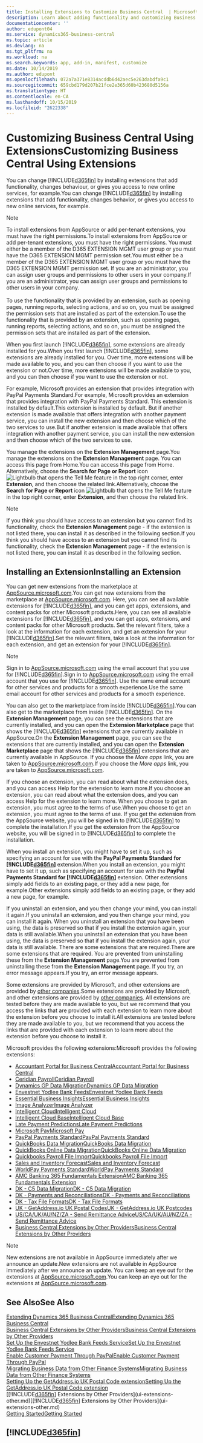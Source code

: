 ```yaml
---
title: Installing Extensions to Customize Business Central  | Microsoft Docs
description: Learn about adding functionality and customizing Business Central  by installing extensions.
documentationcenter: ''
author: edupont04
ms.service: dynamics365-business-central
ms.topic: article
ms.devlang: na
ms.tgt_pltfrm: na
ms.workload: na
ms.search.keywords: app, add-in, manifest, customize
ms.date: 10/14/2019
ms.author: edupont
ms.openlocfilehash: 072a7a371e8314acddb6d42aec5e263dabdfa9c1
ms.sourcegitcommit: 659cbd179d207b21fce2e365d60b423680d5156a
ms.translationtype: HT
ms.contentlocale: en-CA
ms.lasthandoff: 10/15/2019
ms.locfileid: "2622338"
---
```

# <a name="customizing-business-central-using-extensions"></a><span data-ttu-id="0b4d8-103">Customizing Business Central Using Extensions</span><span class="sxs-lookup"><span data-stu-id="0b4d8-103">Customizing Business Central Using Extensions</span></span>
<span data-ttu-id="0b4d8-104">You can change [!INCLUDE[d365fin](includes/d365fin_md.md)] by installing extensions that add functionality, changes behaviour, or gives you access to new online services, for example.</span><span class="sxs-lookup"><span data-stu-id="0b4d8-104">You can change [!INCLUDE[d365fin](includes/d365fin_md.md)] by installing extensions that add functionality, changes behavior, or gives you access to new online services, for example.</span></span>

> [!NOTE]
> <span data-ttu-id="0b4d8-105">To install extensions from AppSource or add per-tenant extensions, you must have the right permissions.</span><span class="sxs-lookup"><span data-stu-id="0b4d8-105">To install extensions from AppSource or add per-tenant extensions, you must have the right permissions.</span></span> <span data-ttu-id="0b4d8-106">You must either be a member of the D365 EXTENSION MGMT user group or you must have the D365 EXTENSION MGMT permission set.</span><span class="sxs-lookup"><span data-stu-id="0b4d8-106">You must either be a member of the D365 EXTENSION MGMT user group or you must have the D365 EXTENSION MGMT permission set.</span></span> <span data-ttu-id="0b4d8-107">If you are an administrator, you can assign user groups and permissions to other users in your company.</span><span class="sxs-lookup"><span data-stu-id="0b4d8-107">If you are an administrator, you can assign user groups and permissions to other users in your company.</span></span><br /><br />
<span data-ttu-id="0b4d8-108">To use the functionality that is provided by an extension, such as opening pages, running reports, selecting actions, and so on, you must be assigned the permission sets that are installed as part of the extension.</span><span class="sxs-lookup"><span data-stu-id="0b4d8-108">To use the functionality that is provided by an extension, such as opening pages, running reports, selecting actions, and so on, you must be assigned the permission sets that are installed as part of the extension.</span></span>

<span data-ttu-id="0b4d8-109">When you first launch [!INCLUDE[d365fin](includes/d365fin_md.md)], some extensions are already installed for you.</span><span class="sxs-lookup"><span data-stu-id="0b4d8-109">When you first launch [!INCLUDE[d365fin](includes/d365fin_md.md)], some extensions are already installed for you.</span></span> <span data-ttu-id="0b4d8-110">Over time, more extensions will be made available to you, and you can then choose if you want to use the extension or not.</span><span class="sxs-lookup"><span data-stu-id="0b4d8-110">Over time, more extensions will be made available to you, and you can then choose if you want to use the extension or not.</span></span>

<span data-ttu-id="0b4d8-111">For example, Microsoft provides an extension that provides integration with PayPal Payments Standard.</span><span class="sxs-lookup"><span data-stu-id="0b4d8-111">For example, Microsoft provides an extension that provides integration with PayPal Payments Standard.</span></span> <span data-ttu-id="0b4d8-112">This extension is installed by default.</span><span class="sxs-lookup"><span data-stu-id="0b4d8-112">This extension is installed by default.</span></span>
<span data-ttu-id="0b4d8-113">But if another extension is made available that offers integration with another payment service, you can install the new extension and then choose which of the two services to use.</span><span class="sxs-lookup"><span data-stu-id="0b4d8-113">But if another extension is made available that offers integration with another payment service, you can install the new extension and then choose which of the two services to use.</span></span>  

<span data-ttu-id="0b4d8-114">You manage the extensions on the **Extension Management** page.</span><span class="sxs-lookup"><span data-stu-id="0b4d8-114">You manage the extensions on the **Extension Management** page.</span></span> <span data-ttu-id="0b4d8-115">You can access this page from Home.</span><span class="sxs-lookup"><span data-stu-id="0b4d8-115">You can access this page from Home.</span></span> <span data-ttu-id="0b4d8-116">Alternatively, choose the **Search for Page or Report** icon ![Lightbulb that opens the Tell Me feature](media/ui-search/search_small.png "Tell me what you want to do") in the top right corner, enter **Extension**, and then choose the related link.</span><span class="sxs-lookup"><span data-stu-id="0b4d8-116">Alternatively, choose the **Search for Page or Report** icon ![Lightbulb that opens the Tell Me feature](media/ui-search/search_small.png "Tell me what you want to do") in the top right corner, enter **Extension**, and then choose the related link.</span></span>  

> [!NOTE]  
>   <span data-ttu-id="0b4d8-117">If you think you should have access to an extension but you cannot find its functionality, check the **Extension Management** page - if the extension is not listed there, you can install it as described in the following section.</span><span class="sxs-lookup"><span data-stu-id="0b4d8-117">If you think you should have access to an extension but you cannot find its functionality, check the **Extension Management** page - if the extension is not listed there, you can install it as described in the following section.</span></span>  

## <a name="installing-an-extension"></a><span data-ttu-id="0b4d8-118">Installing an Extension</span><span class="sxs-lookup"><span data-stu-id="0b4d8-118">Installing an Extension</span></span>
<span data-ttu-id="0b4d8-119">You can get new extensions from the marketplace at [AppSource.microsoft.com](https://appsource.microsoft.com/en-us/marketplace/apps?src=dynamics365website&product=dynamics-365-business-central).</span><span class="sxs-lookup"><span data-stu-id="0b4d8-119">You can get new extensions from the marketplace at [AppSource.microsoft.com](https://appsource.microsoft.com/en-us/marketplace/apps?src=dynamics365website&product=dynamics-365-business-central).</span></span> <span data-ttu-id="0b4d8-120">Here, you can see all available extensions for [!INCLUDE[d365fin](includes/d365fin_md.md)], and you can get apps, extensions, and content packs for other Microsoft products.</span><span class="sxs-lookup"><span data-stu-id="0b4d8-120">Here, you can see all available extensions for [!INCLUDE[d365fin](includes/d365fin_md.md)], and you can get apps, extensions, and content packs for other Microsoft products.</span></span> <span data-ttu-id="0b4d8-121">Set the relevant filters, take a look at the information for each extension, and get an extension for your [!INCLUDE[d365fin](includes/d365fin_md.md)].</span><span class="sxs-lookup"><span data-stu-id="0b4d8-121">Set the relevant filters, take a look at the information for each extension, and get an extension for your [!INCLUDE[d365fin](includes/d365fin_md.md)].</span></span>  
> [!NOTE]  
>   <span data-ttu-id="0b4d8-122">Sign in to [AppSource.microsoft.com](https://appsource.microsoft.com/) using the email account that you use for [!INCLUDE[d365fin](includes/d365fin_md.md)].</span><span class="sxs-lookup"><span data-stu-id="0b4d8-122">Sign in to [AppSource.microsoft.com](https://appsource.microsoft.com/) using the email account that you use for [!INCLUDE[d365fin](includes/d365fin_md.md)].</span></span> <span data-ttu-id="0b4d8-123">Use the same email account for other services and products for a smooth experience.</span><span class="sxs-lookup"><span data-stu-id="0b4d8-123">Use the same email account for other services and products for a smooth experience.</span></span>  

<span data-ttu-id="0b4d8-124">You can also get to the marketplace from inside [!INCLUDE[d365fin](includes/d365fin_md.md)].</span><span class="sxs-lookup"><span data-stu-id="0b4d8-124">You can also get to the marketplace from inside [!INCLUDE[d365fin](includes/d365fin_md.md)].</span></span> <span data-ttu-id="0b4d8-125">On the **Extension Management** page, you can see the extensions that are currently installed, and you can open the **Extension Marketplace** page that shows the [!INCLUDE[d365fin](includes/d365fin_md.md)] extensions that are currently available in AppSource.</span><span class="sxs-lookup"><span data-stu-id="0b4d8-125">On the **Extension Management** page, you can see the extensions that are currently installed, and you can open the **Extension Marketplace** page that shows the [!INCLUDE[d365fin](includes/d365fin_md.md)] extensions that are currently available in AppSource.</span></span> <span data-ttu-id="0b4d8-126">If you choose the *More apps* link, you are taken to [AppSource.microsoft.com](https://appsource.microsoft.com/en-us/marketplace/apps?product=dynamics-365%3Bdynamics-365-for-financials&page=1).</span><span class="sxs-lookup"><span data-stu-id="0b4d8-126">If you choose the *More apps* link, you are taken to [AppSource.microsoft.com](https://appsource.microsoft.com/en-us/marketplace/apps?product=dynamics-365%3Bdynamics-365-for-financials&page=1).</span></span>  

<span data-ttu-id="0b4d8-127">If you choose an extension, you can read about what the extension does, and you can access Help for the extension to learn more.</span><span class="sxs-lookup"><span data-stu-id="0b4d8-127">If you choose an extension, you can read about what the extension does, and you can access Help for the extension to learn more.</span></span> <span data-ttu-id="0b4d8-128">When you choose to get an extension, you must agree to the terms of use.</span><span class="sxs-lookup"><span data-stu-id="0b4d8-128">When you choose to get an extension, you must agree to the terms of use.</span></span> <span data-ttu-id="0b4d8-129">If you get the extension from the AppSource website, you will be signed in to [!INCLUDE[d365fin](includes/d365fin_md.md)] to complete the installation.</span><span class="sxs-lookup"><span data-stu-id="0b4d8-129">If you get the extension from the AppSource website, you will be signed in to [!INCLUDE[d365fin](includes/d365fin_md.md)] to complete the installation.</span></span>  

<span data-ttu-id="0b4d8-130">When you install an extension, you might have to set it up, such as specifying an account for use with the **PayPal Payments Standard for [!INCLUDE[d365fin](includes/d365fin_md.md)]** extension.</span><span class="sxs-lookup"><span data-stu-id="0b4d8-130">When you install an extension, you might have to set it up, such as specifying an account for use with the **PayPal Payments Standard for [!INCLUDE[d365fin](includes/d365fin_md.md)]** extension.</span></span>
<span data-ttu-id="0b4d8-131">Other extensions simply add fields to an existing page, or they add a new page, for example.</span><span class="sxs-lookup"><span data-stu-id="0b4d8-131">Other extensions simply add fields to an existing page, or they add a new page, for example.</span></span>   

<span data-ttu-id="0b4d8-132">If you uninstall an extension, and you then change your mind, you can install it again.</span><span class="sxs-lookup"><span data-stu-id="0b4d8-132">If you uninstall an extension, and you then change your mind, you can install it again.</span></span> <span data-ttu-id="0b4d8-133">When you uninstall an extension that you have been using, the data is preserved so that if you install the extension again, your data is still available.</span><span class="sxs-lookup"><span data-stu-id="0b4d8-133">When you uninstall an extension that you have been using, the data is preserved so that if you install the extension again, your data is still available.</span></span> <span data-ttu-id="0b4d8-134">There are some extensions that are required.</span><span class="sxs-lookup"><span data-stu-id="0b4d8-134">There are some extensions that are required.</span></span> <span data-ttu-id="0b4d8-135">You are prevented from uninstalling these from the **Extension Management** page.</span><span class="sxs-lookup"><span data-stu-id="0b4d8-135">You are prevented from uninstalling these from the **Extension Management** page.</span></span> <span data-ttu-id="0b4d8-136">If you try, an error message appears.</span><span class="sxs-lookup"><span data-stu-id="0b4d8-136">If you try, an error message appears.</span></span>  

<span data-ttu-id="0b4d8-137">Some extensions are provided by Microsoft, and other extensions are provided by [other companies](ui-extensions-other.md).</span><span class="sxs-lookup"><span data-stu-id="0b4d8-137">Some extensions are provided by Microsoft, and other extensions are provided by [other companies](ui-extensions-other.md).</span></span> <span data-ttu-id="0b4d8-138">All extensions are tested before they are made available to you, but we recommend that you access the links that are provided with each extension to learn more about the extension before you choose to install it.</span><span class="sxs-lookup"><span data-stu-id="0b4d8-138">All extensions are tested before they are made available to you, but we recommend that you access the links that are provided with each extension to learn more about the extension before you choose to install it.</span></span>  

<span data-ttu-id="0b4d8-139">Microsoft provides the following extensions:</span><span class="sxs-lookup"><span data-stu-id="0b4d8-139">Microsoft provides the following extensions:</span></span>  

* [<span data-ttu-id="0b4d8-140">Accountant Portal for Business Central</span><span class="sxs-lookup"><span data-stu-id="0b4d8-140">Accountant Portal for Business Central</span></span>](ui-extensions-accountant-portal.md)
* [<span data-ttu-id="0b4d8-141">Ceridian Payroll</span><span class="sxs-lookup"><span data-stu-id="0b4d8-141">Ceridian Payroll</span></span>](ui-extensions-ceridian-payroll.md)
* [<span data-ttu-id="0b4d8-142">Dynamics GP Data Migration</span><span class="sxs-lookup"><span data-stu-id="0b4d8-142">Dynamics GP Data Migration</span></span>](ui-extensions-dynamicsgp-data-migration.md)
* [<span data-ttu-id="0b4d8-143">Envestnet Yodlee Bank Feeds</span><span class="sxs-lookup"><span data-stu-id="0b4d8-143">Envestnet Yodlee Bank Feeds</span></span>](ui-extensions-yodlee-bank-feeds.md)
* [<span data-ttu-id="0b4d8-144">Essential Business Insights</span><span class="sxs-lookup"><span data-stu-id="0b4d8-144">Essential Business Insights</span></span>](ui-extensions-essential-business-insights.md)
* [<span data-ttu-id="0b4d8-145">Image Analyzer</span><span class="sxs-lookup"><span data-stu-id="0b4d8-145">Image Analyzer</span></span>](ui-extensions-image-analyzer.md)
* [<span data-ttu-id="0b4d8-146">Intelligent Cloud</span><span class="sxs-lookup"><span data-stu-id="0b4d8-146">Intelligent Cloud</span></span>](ui-extensions-data-replication.md)
* [<span data-ttu-id="0b4d8-147">Intelligent Cloud Base</span><span class="sxs-lookup"><span data-stu-id="0b4d8-147">Intelligent Cloud Base</span></span>](ui-extensions-intelligent-cloud.md)
* [<span data-ttu-id="0b4d8-148">Late Payment Predictions</span><span class="sxs-lookup"><span data-stu-id="0b4d8-148">Late Payment Predictions</span></span>](ui-extensions-late-payment-prediction.md)
* [<span data-ttu-id="0b4d8-149">Microsoft Pay</span><span class="sxs-lookup"><span data-stu-id="0b4d8-149">Microsoft Pay</span></span>](ui-extensions-microsoft-pay-payments.md)
* [<span data-ttu-id="0b4d8-150">PayPal Payments Standard</span><span class="sxs-lookup"><span data-stu-id="0b4d8-150">PayPal Payments Standard</span></span>](ui-extensions-paypal-payments-standard.md)
* [<span data-ttu-id="0b4d8-151">QuickBooks Data Migration</span><span class="sxs-lookup"><span data-stu-id="0b4d8-151">QuickBooks Data Migration</span></span>](ui-extensions-quickbooks-data-migration.md)
* [<span data-ttu-id="0b4d8-152">QuickBooks Online Data Migration</span><span class="sxs-lookup"><span data-stu-id="0b4d8-152">QuickBooks Online Data Migration</span></span>](ui-extensions-quickbooks-online-data-migration.md)
* [<span data-ttu-id="0b4d8-153">Quickbooks Payroll File Import</span><span class="sxs-lookup"><span data-stu-id="0b4d8-153">Quickbooks Payroll File Import</span></span>](ui-extensions-quickbooks-payroll.md)
* [<span data-ttu-id="0b4d8-154">Sales and Inventory Forecast</span><span class="sxs-lookup"><span data-stu-id="0b4d8-154">Sales and Inventory Forecast</span></span>](ui-extensions-sales-forecast.md)
* [<span data-ttu-id="0b4d8-155">WorldPay Payments Standard</span><span class="sxs-lookup"><span data-stu-id="0b4d8-155">WorldPay Payments Standard</span></span>](ui-extensions-worldpay-payments-standard.md)
* [<span data-ttu-id="0b4d8-156">AMC Banking 365 Fundamentals Extension</span><span class="sxs-lookup"><span data-stu-id="0b4d8-156">AMC Banking 365 Fundamentals Extension</span></span>](ui-extensions-amc-banking.md)
* [<span data-ttu-id="0b4d8-157">DK - C5 Data Migration</span><span class="sxs-lookup"><span data-stu-id="0b4d8-157">DK - C5 Data Migration</span></span>](ui-extensions-c5-data-migration.md)
* [<span data-ttu-id="0b4d8-158">DK - Payments and Reconciliations</span><span class="sxs-lookup"><span data-stu-id="0b4d8-158">DK - Payments and Reconciliations</span></span>](ui-extensions-payments-reconciliation-formats-dk.md)
* [<span data-ttu-id="0b4d8-159">DK - Tax File Formats</span><span class="sxs-lookup"><span data-stu-id="0b4d8-159">DK - Tax File Formats</span></span>](ui-extensions-tax-file-formats-dk.md)
* [<span data-ttu-id="0b4d8-160">UK - GetAddress.io UK Postal Codes</span><span class="sxs-lookup"><span data-stu-id="0b4d8-160">UK - GetAddress.io UK Postcodes</span></span>](ui-extensions-getaddressio.md)
* [<span data-ttu-id="0b4d8-161">US/CA/UK/AU/NZ/ZA - Send Remittance Advice</span><span class="sxs-lookup"><span data-stu-id="0b4d8-161">US/CA/UK/AU/NZ/ZA - Send Remittance Advice</span></span>](ui-extensions-send-remittance-advice.md)
* [<span data-ttu-id="0b4d8-162">Business Central Extensions by Other Providers</span><span class="sxs-lookup"><span data-stu-id="0b4d8-162">Business Central Extensions by Other Providers</span></span>](ui-extensions-other.md)

> [!NOTE]  
>  <span data-ttu-id="0b4d8-163">New extensions are not available in AppSource immediately after we announce an update.</span><span class="sxs-lookup"><span data-stu-id="0b4d8-163">New extensions are not available in AppSource immediately after we announce an update.</span></span> <span data-ttu-id="0b4d8-164">You can keep an eye out for the extensions at [AppSource.microsoft.com](https://appsource.microsoft.com/en-us/marketplace/apps?product=dynamics-365%3Bdynamics-365-for-financials&page=1).</span><span class="sxs-lookup"><span data-stu-id="0b4d8-164">You can keep an eye out for the extensions at [AppSource.microsoft.com](https://appsource.microsoft.com/en-us/marketplace/apps?product=dynamics-365%3Bdynamics-365-for-financials&page=1).</span></span>

## <a name="see-also"></a><span data-ttu-id="0b4d8-165">See Also</span><span class="sxs-lookup"><span data-stu-id="0b4d8-165">See Also</span></span>
[<span data-ttu-id="0b4d8-166">Extending Dynamics 365 Business Central</span><span class="sxs-lookup"><span data-stu-id="0b4d8-166">Extending Dynamics 365 Business Central</span></span>](about-develop-extensions.md)  
[<span data-ttu-id="0b4d8-167">Business Central Extensions by Other Providers</span><span class="sxs-lookup"><span data-stu-id="0b4d8-167">Business Central Extensions by Other Providers</span></span>](ui-extensions-other.md)  
[<span data-ttu-id="0b4d8-168">Set Up the Envestnet Yodlee Bank Feeds Service</span><span class="sxs-lookup"><span data-stu-id="0b4d8-168">Set Up the Envestnet Yodlee Bank Feeds Service</span></span>](bank-how-setup-bank-statement-service.md)  
[<span data-ttu-id="0b4d8-169">Enable Customer Payment Through PayPal</span><span class="sxs-lookup"><span data-stu-id="0b4d8-169">Enable Customer Payment Through PayPal</span></span>](sales-how-enable-payment-service-extensions.md)  
[<span data-ttu-id="0b4d8-170">Migrating Business Data from Other Finance Systems</span><span class="sxs-lookup"><span data-stu-id="0b4d8-170">Migrating Business Data from Other Finance Systems</span></span>](across-import-data-configuration-packages.md)  
[<span data-ttu-id="0b4d8-171">Setting Up the GetAddress.io UK Postal Code extension</span><span class="sxs-lookup"><span data-stu-id="0b4d8-171">Setting Up the GetAddress.io UK Postal Code extension</span></span>](LocalFunctionality/UnitedKingdom/uk-setup-postal-code-service.md)  
<span data-ttu-id="0b4d8-172">[[!INCLUDE[d365fin](includes/d365fin_md.md)] Extensions by Other Providers](ui-extensions-other.md)</span><span class="sxs-lookup"><span data-stu-id="0b4d8-172">[[!INCLUDE[d365fin](includes/d365fin_md.md)] Extensions by Other Providers](ui-extensions-other.md)</span></span>  
[<span data-ttu-id="0b4d8-173">Getting Started</span><span class="sxs-lookup"><span data-stu-id="0b4d8-173">Getting Started</span></span>](product-get-started.md)  

## [!INCLUDE[d365fin](includes/free_trial_md.md)]  
